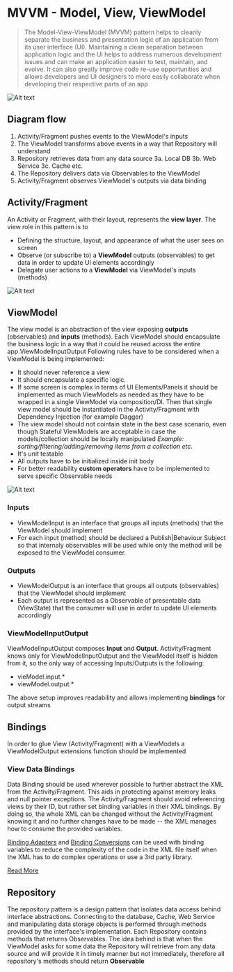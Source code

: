 # MVVM - Model, View, ViewModel
> The Model-View-ViewModel (MVVM) pattern helps to cleanly separate the business and presentation logic of an application from its user interface (UI). Maintaining a clean separation between application logic and the UI helps to address numerous development issues and can make an application easier to test, maintain, and evolve. It can also greatly improve code re-use opportunities and allows developers and UI designers to more easily collaborate when developing their respective parts of an app


![Alt text](https://gitlab.programista.pro/codebase/mobile-Android/architecture/raw/develop/images/MVVMArchitecture.png?raw=true "Step 1")

## Diagram flow
1. Activity/Fragment pushes events to the ViewModel's inputs
2. The ViewModel transforms above events in a way that Repository will understand
3. Repository retrieves data from any data source
3a. Local DB
3b. Web Service
3c. Cache etc.
4. The Repository delivers data via Observables to the ViewModel
5. Activity/Fragment observes ViewModel's outputs via data binding

## Activity/Fragment
An Activity or Fragment, with their layout, represents the **view layer**. The view role in this pattern is to
*  Defining the structure, layout, and appearance of what the user sees on screen
* Observe (or subscribe to) a **ViewModel** outputs (observables) to get data in order to update UI elements accordingly
* Delegate user actions to a **ViewModel** via ViewModel's inputs (methods)

![Alt text](https://gitlab.programista.pro/codebase/mobile-Android/templates/raw/master/RxActivity/images/result_1.png "Activity")

## ViewModel
The view model is an abstraction of the view exposing **outputs** (observables) and **inputs** (methods). Each ViewModel should encapsulate the business logic in a way that it could be reused across the entire app.ViewModelInputOutput
Following rules have to be considered when a ViewModel is being implemented:
* It should never reference a view
* It should encapsulate a specific logic.
* If some screen is complex in terms of UI Elements/Panels it should be implemented as much ViewModels as needed as they have to be wrapped in a single ViewModel via composition/DI. Then that single view model should be instantiated in the Activity/Fragment with Dependency Injection (for example Dagger)
* The view model should not cointain state in the best case scenario, even though Stateful ViewModels are acceptable in case the models/collection should be locally manipulated
*Example: sorting/filtering/adding/removing items from a collection etc.*
* It's unit testable
* All outputs have to be initialized inside init body
* For better readability **custom operators** have to be implemented to serve specific Observable needs

![Alt text](https://gitlab.programista.pro/codebase/mobile-Android/templates/raw/master/RxActivity/images/result_2.png "ViewModel")

### Inputs
*  ViewModelInput is an interface that groups all inputs (methods) that the ViewModel should implement
*  For each input (method) should be declared a Publish|Behaviour Subject so that internaly observables will be used while only the method will be exposed to the ViewModel consumer.

### Outputs
* ViewModelOutput is an interface that groups all outputs (observables) that the ViewModel should implement
* Each output is represented as a Observable of presentable data (ViewState) that the consumer will use in order to update UI elements accordingly

### ViewModelInputOutput
ViewModelInputOutput composes **Input** and **Output**.
Activity/Fragment knows only for ViewModelInputOutput and the ViewModel itself is hidden from it, so the only way of accessing Inputs/Outputs is the following:
 * vieModel.input.*
 * viewModel.output.*

The above setup improves readability and allows implementing **bindings** for output streams
## Bindings
In order to glue View (Activity/Fragment) with a ViewModels a ViewModelOutput extensions function should be implemented

### View Data Bindings
Data Binding should be used wherever possible to further abstract the XML from the Activity/Fragment. This aids in protecting against memory leaks and null pointer exceptions. The Activity/Fragment should avoid referencing views by their ID, but rather set binding variables in their XML bindings. By doing so, the whole XML can be changed without the Activity/Fragment knowing it and no further changes have to be made -- the XML manages how to consume the provided variables.

[Binding Adapters](https://developer.android.com/reference/android/databinding/BindingAdapter) and [Binding Conversions](https://developer.android.com/reference/android/databinding/BindingConversion) can be used with binding variables to reduce the complexity of the code in the XML file itself when the XML has to do complex operations or use a 3rd party library.

[Read More](../blob/Documentation/DataBinding.md)


## Repository
The repository pattern is a design pattern that isolates data access behind interface abstractions. Connecting to the database, Cache, Web Service and manipulating data storage objects is performed through methods provided by the interface's implementation.
Each Repository contains methods that returns Observables. The idea behind is that when the ViewModel asks for some data the Repository will retrieve from any data source and will provide it in timely manner but not immediately, therefore all repository's methods should return **Observable**
